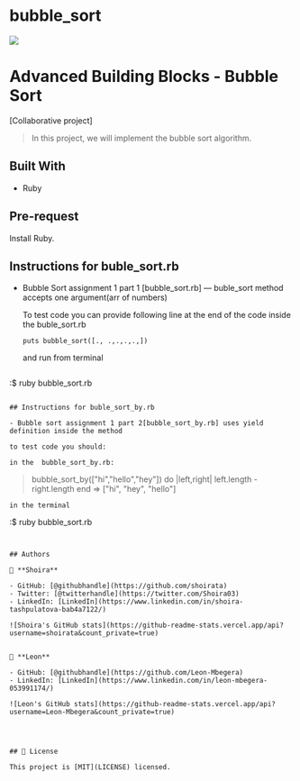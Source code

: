 # bubble_sort

![](https://img.shields.io/badge/Microverse-blueviolet)

# Advanced Building Blocks - Bubble Sort

[Collaborative project]
>In this project, we will implement the bubble sort algorithm. 

## Built With

- Ruby

## Pre-request

Install Ruby.

## Instructions for buble_sort.rb

- Bubble Sort assignment 1 part 1 [bubble_sort.rb] — buble_sort method accepts one argument(arr of numbers)
  
  To test code you can provide following line at the end of the code inside the buble_sort.rb

  ```
  puts bubble_sort([., .,.,.,.,])
  ```
  
  and run from terminal
  
  ```terminal
 :$ ruby bubble_sort.rb
  ```

## Instructions for buble_sort_by.rb

- Bubble sort assignment 1 part 2[bubble_sort_by.rb] uses yield definition inside the method

to test code you should:  

in the  bubble_sort_by.rb: 

  ```
  > bubble_sort_by(["hi","hello","hey"]) do |left,right|
  >   left.length - right.length
  > end
  => ["hi", "hey", "hello"]
  ```
in the terminal

 ```
 :$ ruby bubble_sort.rb
  ``` 


## Authors

👤 **Shoira**

- GitHub: [@githubhandle](https://github.com/shoirata)
- Twitter: [@twitterhandle](https://twitter.com/Shoira03)
- LinkedIn: [LinkedIn](https://www.linkedin.com/in/shoira-tashpulatova-bab4a7122/)

![Shoira's GitHub stats](https://github-readme-stats.vercel.app/api?username=shoirata&count_private=true)


👤 **Leon**

- GitHub: [@githubhandle](https://github.com/Leon-Mbegera)
- LinkedIn: [LinkedIn](https://www.linkedin.com/in/leon-mbegera-053991174/)

![Leon's GitHub stats](https://github-readme-stats.vercel.app/api?username=Leon-Mbegera&count_private=true)




## 📝 License

This project is [MIT](LICENSE) licensed.
